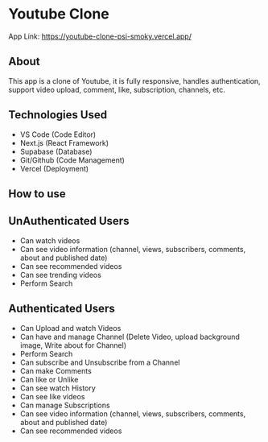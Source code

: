# Youtube Clone
App Link: https://youtube-clone-psi-smoky.vercel.app/

## About 
This app is a clone of Youtube, it is fully responsive, handles authentication, support video upload, comment, like, subscription, channels, etc.

## Technologies Used
- VS Code (Code Editor)
- Next.js (React Framework)
- Supabase (Database)
- Git/Github (Code Management)
- Vercel (Deployment)

## How to use
## UnAuthenticated Users
- Can watch videos
- Can see video information (channel, views, subscribers, comments, about and published date)
- Can see recommended videos
- Can see trending videos
- Perform Search
## Authenticated Users
- Can Upload and watch Videos
- Can have and manage Channel (Delete Video, upload background image, Write about for Channel)
- Perform Search
- Can subscribe and Unsubscribe from a Channel
- Can make Comments
- Can like or Unlike
- Can see watch History
- Can see like videos
- Can manage Subscriptions
- Can see video information (channel, views, subscribers, comments, about and published date)
- Can see recommended videos

